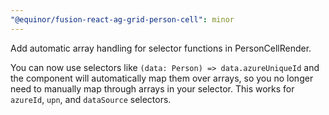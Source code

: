 ```yaml
---
"@equinor/fusion-react-ag-grid-person-cell": minor
---
```


Add automatic array handling for selector functions in PersonCellRender.

You can now use selectors like `(data: Person) => data.azureUniqueId` and the component will automatically map them over arrays, so you no longer need to manually map through arrays in your selector. This works for `azureId`, `upn`, and `dataSource` selectors.
